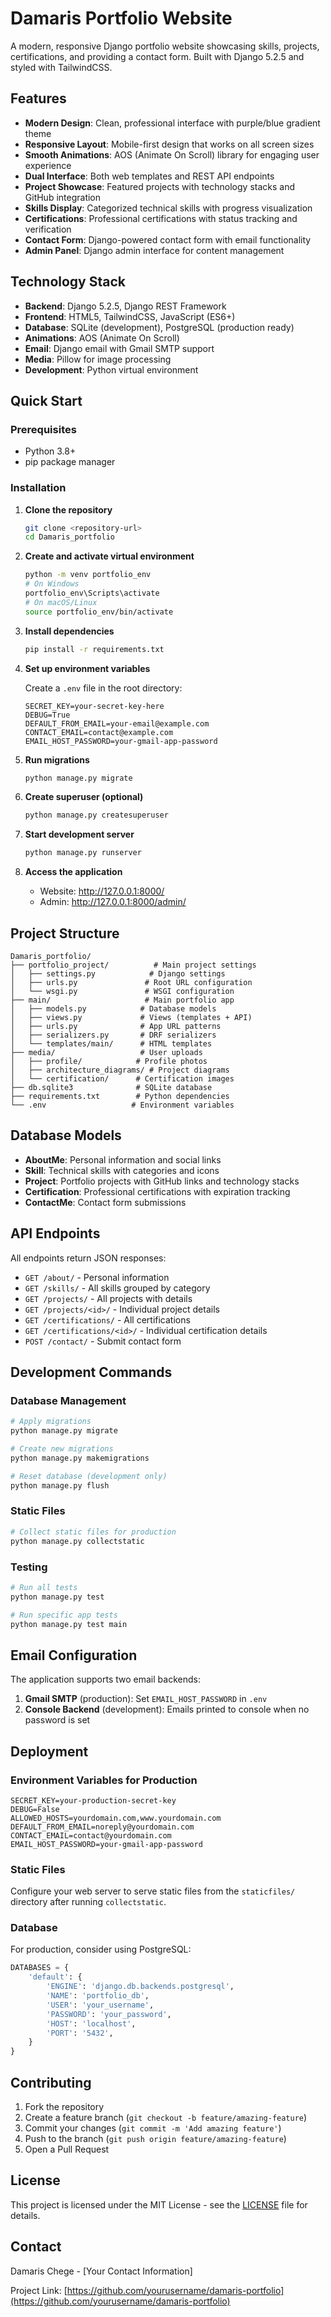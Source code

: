 # Damaris Portfolio Website

A modern, responsive Django portfolio website showcasing skills, projects, certifications, and providing a contact form. Built with Django 5.2.5 and styled with TailwindCSS.

## Features

- **Modern Design**: Clean, professional interface with purple/blue gradient theme
- **Responsive Layout**: Mobile-first design that works on all screen sizes
- **Smooth Animations**: AOS (Animate On Scroll) library for engaging user experience
- **Dual Interface**: Both web templates and REST API endpoints
- **Project Showcase**: Featured projects with technology stacks and GitHub integration
- **Skills Display**: Categorized technical skills with progress visualization
- **Certifications**: Professional certifications with status tracking and verification
- **Contact Form**: Django-powered contact form with email functionality
- **Admin Panel**: Django admin interface for content management

## Technology Stack

- **Backend**: Django 5.2.5, Django REST Framework
- **Frontend**: HTML5, TailwindCSS, JavaScript (ES6+)
- **Database**: SQLite (development), PostgreSQL (production ready)
- **Animations**: AOS (Animate On Scroll)
- **Email**: Django email with Gmail SMTP support
- **Media**: Pillow for image processing
- **Development**: Python virtual environment

## Quick Start

### Prerequisites

- Python 3.8+
- pip package manager

### Installation

1. **Clone the repository**
   ```bash
   git clone <repository-url>
   cd Damaris_portfolio
   ```

2. **Create and activate virtual environment**
   ```bash
   python -m venv portfolio_env
   # On Windows
   portfolio_env\Scripts\activate
   # On macOS/Linux
   source portfolio_env/bin/activate
   ```

3. **Install dependencies**
   ```bash
   pip install -r requirements.txt
   ```

4. **Set up environment variables**
   
   Create a `.env` file in the root directory:
   ```env
   SECRET_KEY=your-secret-key-here
   DEBUG=True
   DEFAULT_FROM_EMAIL=your-email@example.com
   CONTACT_EMAIL=contact@example.com
   EMAIL_HOST_PASSWORD=your-gmail-app-password
   ```

5. **Run migrations**
   ```bash
   python manage.py migrate
   ```

6. **Create superuser (optional)**
   ```bash
   python manage.py createsuperuser
   ```

7. **Start development server**
   ```bash
   python manage.py runserver
   ```

8. **Access the application**
   - Website: http://127.0.0.1:8000/
   - Admin: http://127.0.0.1:8000/admin/

## Project Structure

```
Damaris_portfolio/
├── portfolio_project/          # Main project settings
│   ├── settings.py            # Django settings
│   ├── urls.py               # Root URL configuration
│   └── wsgi.py               # WSGI configuration
├── main/                     # Main portfolio app
│   ├── models.py            # Database models
│   ├── views.py             # Views (templates + API)
│   ├── urls.py              # App URL patterns
│   ├── serializers.py       # DRF serializers
│   └── templates/main/      # HTML templates
├── media/                   # User uploads
│   ├── profile/            # Profile photos
│   ├── architecture_diagrams/ # Project diagrams
│   └── certification/      # Certification images
├── db.sqlite3              # SQLite database
├── requirements.txt        # Python dependencies
└── .env                   # Environment variables
```

## Database Models

- **AboutMe**: Personal information and social links
- **Skill**: Technical skills with categories and icons
- **Project**: Portfolio projects with GitHub links and technology stacks
- **Certification**: Professional certifications with expiration tracking
- **ContactMe**: Contact form submissions

## API Endpoints

All endpoints return JSON responses:

- `GET /about/` - Personal information
- `GET /skills/` - All skills grouped by category
- `GET /projects/` - All projects with details
- `GET /projects/<id>/` - Individual project details
- `GET /certifications/` - All certifications
- `GET /certifications/<id>/` - Individual certification details
- `POST /contact/` - Submit contact form

## Development Commands

### Database Management
```bash
# Apply migrations
python manage.py migrate

# Create new migrations
python manage.py makemigrations

# Reset database (development only)
python manage.py flush
```

### Static Files
```bash
# Collect static files for production
python manage.py collectstatic
```

### Testing
```bash
# Run all tests
python manage.py test

# Run specific app tests
python manage.py test main
```

## Email Configuration

The application supports two email backends:

1. **Gmail SMTP** (production): Set `EMAIL_HOST_PASSWORD` in `.env`
2. **Console Backend** (development): Emails printed to console when no password is set

## Deployment

### Environment Variables for Production
```env
SECRET_KEY=your-production-secret-key
DEBUG=False
ALLOWED_HOSTS=yourdomain.com,www.yourdomain.com
DEFAULT_FROM_EMAIL=noreply@yourdomain.com
CONTACT_EMAIL=contact@yourdomain.com
EMAIL_HOST_PASSWORD=your-gmail-app-password
```

### Static Files
Configure your web server to serve static files from the `staticfiles/` directory after running `collectstatic`.

### Database
For production, consider using PostgreSQL:

```python
DATABASES = {
    'default': {
        'ENGINE': 'django.db.backends.postgresql',
        'NAME': 'portfolio_db',
        'USER': 'your_username',
        'PASSWORD': 'your_password',
        'HOST': 'localhost',
        'PORT': '5432',
    }
}
```

## Contributing

1. Fork the repository
2. Create a feature branch (`git checkout -b feature/amazing-feature`)
3. Commit your changes (`git commit -m 'Add amazing feature'`)
4. Push to the branch (`git push origin feature/amazing-feature`)
5. Open a Pull Request

## License

This project is licensed under the MIT License - see the [LICENSE](LICENSE) file for details.

## Contact

Damaris Chege - [Your Contact Information]

Project Link: [https://github.com/yourusername/damaris-portfolio](https://github.com/yourusername/damaris-portfolio)